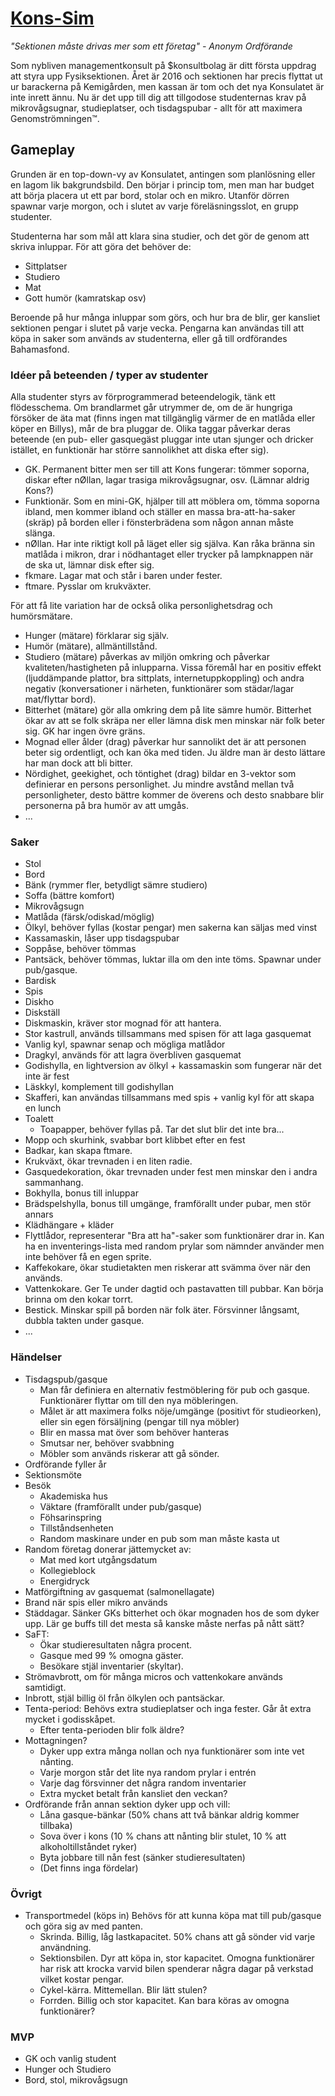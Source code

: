 # [Kons-Sim](pyro-cryo.github.io/kons-simulator/)
*"Sektionen måste drivas mer som ett företag" - Anonym Ordförande*

Som nybliven managementkonsult på $konsultbolag är ditt första uppdrag att styra upp Fysiksektionen. Året är 2016 och sektionen har precis flyttat ut ur barackerna på Kemigården, men kassan är tom och det nya Konsulatet är inte inrett ännu. Nu är det upp till dig att tillgodose studenternas krav på mikrovågsugnar, studieplatser, och tisdagspubar - allt för att maximera Genomströmningen™.

## Gameplay
Grunden är en top-down-vy av Konsulatet, antingen som planlösning eller en lagom lik bakgrundsbild. Den börjar i princip tom, men man har budget att börja placera ut ett par bord, stolar och en mikro. Utanför dörren spawnar varje morgon, och i slutet av varje föreläsningsslot, en grupp studenter.

Studenterna har som mål att klara sina studier, och det gör de genom att skriva inluppar. För att göra det behöver de:
- Sittplatser
- Studiero
- Mat
- Gott humör (kamratskap osv)

Beroende på hur många inluppar som görs, och hur bra de blir, ger kansliet sektionen pengar i slutet på varje vecka. Pengarna kan användas till att köpa in saker som används av studenterna, eller gå till ordförandes Bahamasfond.

### Idéer på beteenden / typer av studenter
Alla studenter styrs av förprogrammerad beteendelogik, tänk ett flödesschema. Om brandlarmet går utrymmer de, om de är hungriga försöker de äta mat (finns ingen mat tillgänglig värmer de en matlåda eller köper en Billys), mår de bra pluggar de. Olika taggar påverkar deras beteende (en pub- eller gasquegäst pluggar inte utan sjunger och dricker istället, en funktionär har större sannolikhet att diska efter sig).
- GK. Permanent bitter men ser till att Kons fungerar: tömmer soporna, diskar efter nØllan, lagar trasiga mikrovågsugnar, osv. (Lämnar aldrig Kons?)
- Funktionär. Som en mini-GK, hjälper till att möblera om, tömma soporna ibland, men kommer ibland och ställer en massa bra-att-ha-saker (skräp) på borden eller i fönsterbrädena som någon annan måste slänga.
- nØllan. Har inte riktigt koll på läget eller sig själva. Kan råka bränna sin matlåda i mikron, drar i nödhantaget eller trycker på lampknappen när de ska ut, lämnar disk efter sig.
- fkmare. Lagar mat och står i baren under fester.
- ftmare. Pysslar om krukväxter.

För att få lite variation har de också olika personlighetsdrag och humörsmätare.
- Hunger (mätare) förklarar sig själv.
- Humör (mätare), allmäntillstånd.
- Studiero (mätare) påverkas av miljön omkring och påverkar kvaliteten/hastigheten på inlupparna. Vissa föremål har en positiv effekt (ljuddämpande plattor, bra sittplats, internetuppkoppling) och andra negativ (konversationer i närheten, funktionärer som städar/lagar mat/flyttar bord).
- Bitterhet (mätare) gör alla omkring dem på lite sämre humör. Bitterhet ökar av att se folk skräpa ner eller lämna disk men minskar när folk beter sig. GK har ingen övre gräns.
- Mognad eller ålder (drag) påverkar hur sannolikt det är att personen beter sig ordentligt, och kan öka med tiden. Ju äldre man är desto lättare har man dock att bli bitter.
- Nördighet, geekighet, och töntighet (drag) bildar en 3-vektor som definierar en persons personlighet. Ju mindre avstånd mellan två personligheter, desto bättre kommer de överens och desto snabbare blir personerna på bra humör av att umgås.
- ...

### Saker
- Stol
- Bord
- Bänk (rymmer fler, betydligt sämre studiero)
- Soffa (bättre komfort)
- Mikrovågsugn
- Matlåda (färsk/odiskad/möglig)
- Ölkyl, behöver fyllas (kostar pengar) men sakerna kan säljas med vinst
- Kassamaskin, låser upp tisdagspubar
- Soppåse, behöver tömmas
- Pantsäck, behöver tömmas, luktar illa om den inte töms. Spawnar under pub/gasque.
- Bardisk
- Spis
- Diskho
- Diskställ
- Diskmaskin, kräver stor mognad för att hantera.
- Stor kastrull, används tillsammans med spisen för att laga gasquemat
- Vanlig kyl, spawnar senap och mögliga matlådor
- Dragkyl, används för att lagra överbliven gasquemat
- Godishylla, en lightversion av ölkyl + kassamaskin som fungerar när det inte är fest
- Läskkyl, komplement till godishyllan
- Skafferi, kan användas tillsammans med spis + vanlig kyl för att skapa en lunch
- Toalett
  + Toapapper, behöver fyllas på. Tar det slut blir det inte bra...
- Mopp och skurhink, svabbar bort klibbet efter en fest
- Badkar, kan skapa ftmare.
- Krukväxt, ökar trevnaden i en liten radie.
- Gasquedekoration, ökar trevnaden under fest men minskar den i andra sammanhang.
- Bokhylla, bonus till inluppar
- Brädspelshylla, bonus till umgänge, framförallt under pubar, men stör annars
- Klädhängare + kläder
- Flyttlådor, representerar "Bra att ha"-saker som funktionärer drar in. Kan ha en inventerings-lista med random prylar som nämnder använder men inte behöver få en egen sprite.
- Kaffekokare, ökar studietakten men riskerar att svämma över när den används.
- Vattenkokare. Ger Te under dagtid och pastavatten till pubbar. Kan börja brinna om den kokar torrt.
- Bestick. Minskar spill på borden när folk äter. Försvinner långsamt, dubbla takten under gasque.
- ...

### Händelser
- Tisdagspub/gasque
  - Man får definiera en alternativ festmöblering för pub och gasque. Funktionärer flyttar om till den nya möbleringen.
  - Målet är att maximera folks nöje/umgänge (positivt för studieorken), eller sin egen försäljning (pengar till nya möbler)
  - Blir en massa mat över som behöver hanteras
  - Smutsar ner, behöver svabbning
  - Möbler som används riskerar att gå sönder.
- Ordförande fyller år
- Sektionsmöte
- Besök
  - Akademiska hus
  - Väktare (framförallt under pub/gasque)
  - Föhsarinspring
  - Tillståndsenheten
  - Random maskinare under en pub som man måste kasta ut
- Random företag donerar jättemycket av:
  - Mat med kort utgångsdatum
  - Kollegieblock
  - Energidryck
- Matförgiftning av gasquemat (salmonellagate)
- Brand när spis eller mikro används
- Städdagar. Sänker GKs bitterhet och ökar mognaden hos de som dyker upp. Lär ge buffs till det mesta så kanske måste nerfas på nått sätt?
- SaFT:
  - Ökar studieresultaten några procent.
  - Gasque med 99 % omogna gäster.
  - Besökare stjäl inventarier (skyltar).
- Strömavbrott, om för många micros och vattenkokare används samtidigt.
- Inbrott, stjäl billig öl från ölkylen och pantsäckar.
- Tenta-period: Behövs extra studieplatser och inga fester. Går åt extra mycket i godisskåpet.
  - Efter tenta-perioden blir folk äldre?
- Mottagningen?
  - Dyker upp extra många nollan och nya funktionärer som inte vet nånting.
  - Varje morgon står det lite nya random prylar i entrén
  - Varje dag försvinner det några random inventarier
  - Extra mycket betalt från kansliet den veckan?
- Ordförande från annan sektion dyker upp och vill:
  - Låna gasque-bänkar (50% chans att två bänkar aldrig kommer tillbaka)
  - Sova över i kons (10 % chans att nånting blir stulet, 10 % att alkoholtillståndet ryker)
  - Byta jobbare till nån fest (sänker studieresultaten)
  - (Det finns inga fördelar)

### Övrigt
- Transportmedel (köps in)
  Behövs för att kunna köpa mat till pub/gasque och göra sig av med panten.
  - Skrinda. Billig, låg lastkapacitet. 50% chans att gå sönder vid varje användning.
  - Sektionsbilen. Dyr att köpa in, stor kapacitet. Omogna funktionärer har risk att krocka varvid bilen spenderar några dagar på verkstad vilket kostar pengar.
  - Cykel-kärra. Mittemellan. Blir lätt stulen?
  - Forrden. Billig och stor kapacitet. Kan bara köras av omogna funktionärer?

### MVP
- GK och vanlig student
- Hunger och Studiero
- Bord, stol, mikrovågsugn
